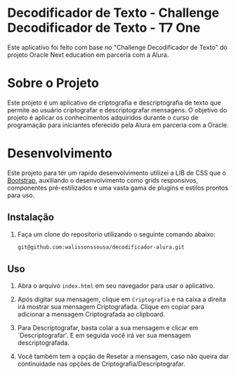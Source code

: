 # Decodificador de Texto - Challenge Decodificador de Texto - T7 One

Este aplicativo foi feito com base no "Challenge Decodificador de Texto" do projeto Oracle Next education em parceria com a Alura.

# Sobre o Projeto

Este projeto é um aplicativo de criptografia e descriptografia de texto que permite ao usuário criptografar e descriptografar mensagens. O objetivo do projeto é aplicar os conhecimentos adquiridos durante o curso de programação para iniciantes oferecido pela Alura em parceria com a Oracle.


# Desenvolvimento
Este projeto para ter um rapido desenvolvimento utilizei a LIB de CSS que o  [Bootstrap](https://getbootstrap.com/docs/5.0/getting-started/introduction/), auxiliando o desenvolvimento como grids responsivos, componentes pré-estilizados e uma vasta gama de plugins e estilos prontos para uso.

## Instalação

1. Faça um clone do repositorio utilizando o seguinte comando abaixo:
    ```sh
    git@github.com:walissonssousa/decodificador-alura.git
    ```
    
## Uso

1. Abra o arquivo `index.html` em seu navegador para usar o aplicativo.

3. Após digitar sua mensagem, clique em `Criptografia` e na caixa a direita irá mostrar sua mensagem Criptografada. Clique em copiar para adicionar a mensagem Criptografada ao clipboard.

4. Para Descriptografar, basta colar a sua mensagem e clicar em `Descriptografar'. E em seguida você irá ver sua mensagem descriptografada.

5. Você também tem a opção de Resetar a mensagem, caso não queira dar continuidade nas opções de Criptografia/Descriptografar.

